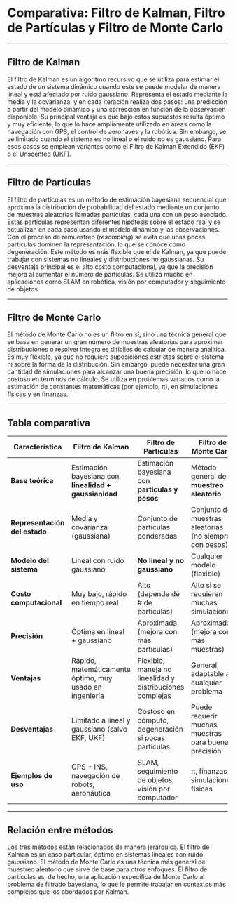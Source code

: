 # Comparativa: Filtro de Kalman, Filtro de Partículas y Filtro de Monte Carlo  

---

## Filtro de Kalman
El filtro de Kalman es un algoritmo recursivo que se utiliza para estimar el estado de un sistema dinámico cuando este se puede modelar de manera lineal y está afectado por ruido gaussiano. Representa el estado mediante la media y la covarianza, y en cada iteración realiza dos pasos: una predicción a partir del modelo dinámico y una corrección en función de la observación disponible. Su principal ventaja es que bajo estos supuestos resulta óptimo y muy eficiente, lo que lo hace ampliamente utilizado en áreas como la navegación con GPS, el control de aeronaves y la robótica. Sin embargo, se ve limitado cuando el sistema es no lineal o el ruido no es gaussiano. Para esos casos se emplean variantes como el Filtro de Kalman Extendido (EKF) o el Unscented (UKF).  

---

## Filtro de Partículas
El filtro de partículas es un método de estimación bayesiana secuencial que aproxima la distribución de probabilidad del estado mediante un conjunto de muestras aleatorias llamadas partículas, cada una con un peso asociado. Estas partículas representan diferentes hipótesis sobre el estado real y se actualizan en cada paso usando el modelo dinámico y las observaciones. Con el proceso de remuestreo (*resampling*) se evita que unas pocas partículas dominen la representación, lo que se conoce como degeneración. Este método es más flexible que el de Kalman, ya que puede trabajar con sistemas no lineales y distribuciones no gaussianas. Su desventaja principal es el alto costo computacional, ya que la precisión mejora al aumentar el número de partículas. Se utiliza mucho en aplicaciones como SLAM en robótica, visión por computador y seguimiento de objetos.  

---

## Filtro de Monte Carlo
El método de Monte Carlo no es un filtro en sí, sino una técnica general que se basa en generar un gran número de muestras aleatorias para aproximar distribuciones o resolver integrales difíciles de calcular de manera analítica. Es muy flexible, ya que no requiere suposiciones estrictas sobre el sistema ni sobre la forma de la distribución. Sin embargo, puede necesitar una gran cantidad de simulaciones para alcanzar una buena precisión, lo que lo hace costoso en términos de cálculo. Se utiliza en problemas variados como la estimación de constantes matemáticas (por ejemplo, π), en simulaciones físicas y en finanzas.  

---

## Tabla comparativa

| Característica                | **Filtro de Kalman**                                                  | **Filtro de Partículas**                                                      | **Filtro de Monte Carlo**                                                           |
| ----------------------------- | --------------------------------------------------------------------- | ----------------------------------------------------------------------------- | ----------------------------------------------------------------------------------- |
| **Base teórica**              | Estimación bayesiana con **linealidad + gaussianidad**                | Estimación bayesiana con **partículas y pesos**                               | Método general de **muestreo aleatorio**                                            |
| **Representación del estado** | Media y covarianza (gaussiana)                                         | Conjunto de partículas ponderadas                                             | Conjunto de muestras aleatorias (no siempre con pesos)                              |
| **Modelo del sistema**        | Lineal con ruido gaussiano                                            | **No lineal y no gaussiano**                                                  | Cualquier modelo (flexible)                                                         |
| **Costo computacional**       | Muy bajo, rápido en tiempo real                                       | Alto (depende de # de partículas)                                             | Alto si se requieren muchas simulaciones                                            |
| **Precisión**                 | Óptima en lineal + gaussiano                                         | Aproximada (mejora con más partículas)                                        | Aproximada (mejora con más muestras)                                                |
| **Ventajas**                  | Rápido, matemáticamente óptimo, muy usado en ingeniería               | Flexible, maneja no linealidad y distribuciones complejas                     | General, adaptable a cualquier problema                                             |
| **Desventajas**               | Limitado a lineal y gaussiano (salvo EKF, UKF)                       | Costoso en cómputo, degeneración si pocas partículas                          | Puede requerir muchas muestras para buena precisión                                 |
| **Ejemplos de uso**           | GPS + INS, navegación de robots, aeronáutica                         | SLAM, seguimiento de objetos, visión por computador                           | π, finanzas, simulaciones físicas                                                   |

---

## Relación entre métodos
Los tres métodos están relacionados de manera jerárquica. El filtro de Kalman es un caso particular, óptimo en sistemas lineales con ruido gaussiano. El método de Monte Carlo es una técnica más general de muestreo aleatorio que sirve de base para otros enfoques. El filtro de partículas es, de hecho, una aplicación específica de Monte Carlo al problema de filtrado bayesiano, lo que le permite trabajar en contextos más complejos que los abordados por Kalman.  

